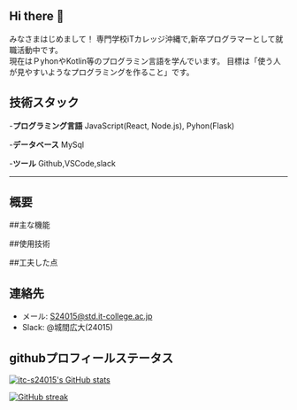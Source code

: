 ## Hi there 👋
みなさまはじめまして！
専門学校iTカレッジ沖縄で,新卒プログラマーとして就職活動中です。<br>
現在はＰyhonやKotlin等のプログラミン言語を学んでいます。
目標は「使う人が見やすいようなプログラミングを作ること」です。

## 技術スタック

-**プログラミング言語**
 JavaScript(React, Node.js), Pyhon(Flask)

-**データベース**
 MySql

 -**ツール**
  Github,VSCode,slack

---
## 概要


##主な機能

##使用技術

##工夫した点

## 連絡先

- メール: S24015@std.it-college.ac.jp
- Slack: @城間広大(24015)

## githubプロフィールステータス

[![itc-s24015's GitHub stats](https://github-readme-stats.vercel.app/api?username=itc-s24015&show_icons=true&theme=radical)](https://github.com/sitc-24015)

[![GitHub streak](https://github-readme-streak-stats.herokuapp.com/?user=itc-s24015&theme=dark)](https://github.com/itc-s24015)

<!--
**itc-s24015/itc-S24015** is a ✨ _special_ ✨ repository because its `README.md` (this file) appears on your GitHub profile.

Here are some ideas to get you started:

- 🔭 I’m currently working on ...
- 🌱 I’m currently learning ...
- 👯 I’m looking to collaborate on ...
- 🤔 I’m looking for help with ...
- 💬 Ask me about ...
- 📫 How to reach me: ...
- 😄 Pronouns: ...
- ⚡ Fun fact: ...
-->

